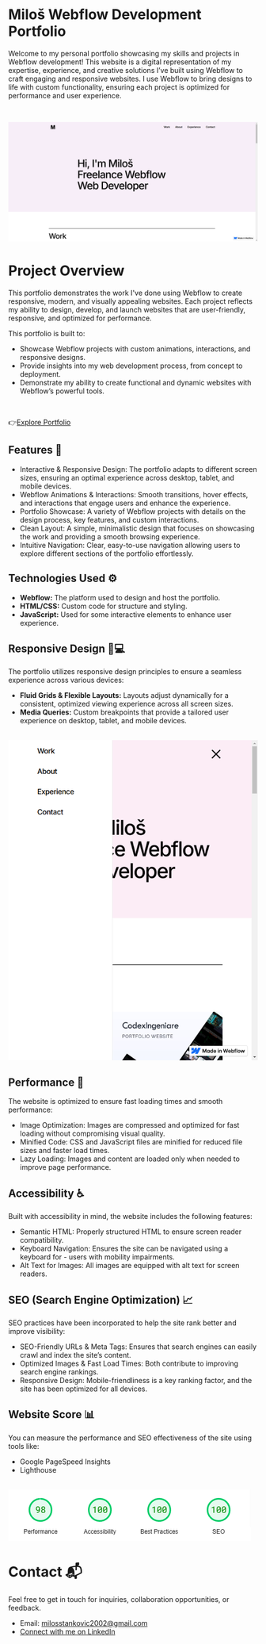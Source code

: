 # Miloš Webflow Development Portfolio
Welcome to my personal portfolio showcasing my skills and projects in Webflow development! This website is a digital representation of my expertise, experience, and creative solutions I’ve built using Webflow to craft engaging and responsive websites. I use Webflow to bring designs to life with custom functionality, ensuring each project is optimized for performance and user experience.

<br>

![Portfolio Screenshot](./assets/Desktop.png)

# Project Overview
This portfolio demonstrates the work I've done using Webflow to create responsive, modern, and visually appealing websites. Each project reflects my ability to design, develop, and launch websites that are user-friendly, responsive, and optimized for performance.

This portfolio is built to:
* Showcase Webflow projects with custom animations, interactions, and responsive designs.
* Provide insights into my web development process, from concept to deployment.
* Demonstrate my ability to create functional and dynamic websites with Webflow’s powerful tools.

<br>

👉[Explore Portfolio](https://milos-webflow-dev-portfolio.webflow.io/)

## Features 🌟
- Interactive & Responsive Design: The portfolio adapts to different screen sizes, ensuring an optimal experience across desktop, tablet, and mobile devices.
- Webflow Animations & Interactions: Smooth transitions, hover effects, and interactions that engage users and enhance the experience.
- Portfolio Showcase: A variety of Webflow projects with details on the design process, key features, and custom interactions.
- Clean Layout: A simple, minimalistic design that focuses on showcasing the work and providing a smooth browsing experience.
- Intuitive Navigation: Clear, easy-to-use navigation allowing users to explore different sections of the portfolio effortlessly.


## Technologies Used ⚙️
- **Webflow:** The platform used to design and host the portfolio.
- **HTML/CSS:** Custom code for structure and styling.
- **JavaScript:** Used for some interactive elements to enhance user experience.

## Responsive Design 📱💻
The portfolio utilizes responsive design principles to ensure a seamless experience across various devices:

- **Fluid Grids & Flexible Layouts:** Layouts adjust dynamically for a consistent, optimized viewing experience across all screen sizes.
- **Media Queries:** Custom breakpoints that provide a tailored user experience on desktop, tablet, and mobile devices.

<br>

<img src="./assets/Mobile.png" styles="width: 50%;">

## Performance 🚀
The website is optimized to ensure fast loading times and smooth performance:

- Image Optimization: Images are compressed and optimized for fast loading without compromising visual quality.
- Minified Code: CSS and JavaScript files are minified for reduced file sizes and faster load times.
- Lazy Loading: Images and content are loaded only when needed to improve page performance.


## Accessibility ♿
Built with accessibility in mind, the website includes the following features:

- Semantic HTML: Properly structured HTML to ensure screen reader compatibility.
- Keyboard Navigation: Ensures the site can be navigated using a keyboard for - users with mobility impairments.
- Alt Text for Images: All images are equipped with alt text for screen readers.

## SEO (Search Engine Optimization) 📈
SEO practices have been incorporated to help the site rank better and improve visibility:

- SEO-Friendly URLs & Meta Tags: Ensures that search engines can easily crawl and index the site’s content.
- Optimized Images & Fast Load Times: Both contribute to improving search engine rankings.
- Responsive Design: Mobile-friendliness is a key ranking factor, and the site has been optimized for all devices.

## Website Score 📊
You can measure the performance and SEO effectiveness of the site using tools like:

- Google PageSpeed Insights
- Lighthouse

<br>

<img src="./assets/Performance.png">

<br>

# Contact 📬
Feel free to get in touch for inquiries, collaboration opportunities, or feedback.

- Email: milosstankovic2002@gmail.com
- [Connect with me on LinkedIn](https://www.linkedin.com/in/milos-stankovic25/)
